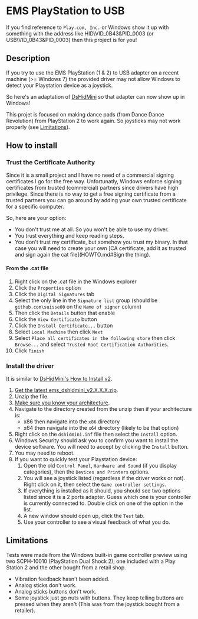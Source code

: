 # EMS PlayStation to USB

If you find reference to `Play.com, Inc.` or Windows show it up with something with the address like HID\VID_0B43&PID_0003 (or USB\VID_0B43&PID_0003) then this project is for you!

## Description

If you try to use the EMS PlayStation (1 & 2) to USB adapter on a recent machine (>= Windows 7) the provided driver may not allow Windows to detect your Playstation device as a joystick.

So here's an adaptation of [DsHidMini](https://github.com/ViGEm/DsHidMini) so that adapter can now show up in Windows!

This projet is focused on making dance pads (from Dance Dance Revolution) from PlayStation 2 to work again. So joysticks may not work properly (see [Limitations](#limitations)).

## How to install

### Trust the Certificate Authority

Since it is a small project and I have no need of a commercial signing certificates I go for the free way.
Unfortunatly, Windows enforce signing certificates from trusted (commercial) partners since drivers have high privilege.
Since there is no way to get a free signing certificate from a trusted partners you can go around by adding your own trusted certificate for a specific computer.

So, here are your option:

- You don't trust me at all. So you won't be able to use my driver.
- You trust everything and keep reading steps.
- You don't trust my certificate, but somehow you trust my binary. In that case you will need to create your own [CA certificate, add it as trusted and sign again the cat file](HOWTO.md#Sign the thing).

#### From the .cat file

1. Right click on the .cat file in the Windows explorer
2. Click the `Properties` option
3. Click the `Digital Signatures` tab
4. Select the only line in the `Signature list` group (should be `github.com\suisse00` on the `Name of signer` column)
5. Then click the `Details` button that enable
6. Click the `View Certificate` button
7. Click the `Install Certificate...` button
8. Select `Local Machine` then click `Next`
9. Select `Place all certificates in the following store` then click `Browse...` and select `Trusted Root Certification Authorities`.
10. Click `Finish`

### Install the driver

It is similar to [DsHidMini's How to Install v2](https://vigem.org/projects/DsHidMini/How-to-Install/#version-2xx).

1. [Get the latest ems_dshidmini_v2.X.X.X.zip](https://github.com/suisse00/ems_ps_usb_adapter_DsHidMini_driver/releases).
2. Unzip the file.
3. [Make sure you know your architecture](https://vigem.org/research/How-to-check-architecture/).
4. Navigate to the directory created from the unzip then if your architecture is:
    - x86 then navigate into the `x86` directory
    - x64 then navigate into the `x64` directory (likely to be that option)
5. Right click on the `dshidmini.inf` file then select the `Install` option.
6. Windows Security should ask you to confirm you want to install the device software. You will need to accept by clicking the `Install` button.
7. You may need to reboot.
8. If you want to quickly test your Playstation device:
    1. Open the old `Control Panel`, `Hardware and Sound` (if you display categories), then the `Devices and Printers` options.
    2. You will see a joystick listed (regardless if the driver works or not). Right click on it, then select the `Game controller settings`.
    3. If everything is installed as it should, you should see two options listed since it is a 2 ports adapter. Guess which one is your controller is currently connected to. Double click on one of the option in the list.
    4. A new window should open up, click the `Test` tab.
    5. Use your controller to see a visual feedback of what you do.

## Limitations

Tests were made from the Windows built-in game controller preview using two SCPH-10010 (PlayStation Dual Shock 2); one included with a Play Station 2 and the other bought from a retail shop.

- Vibration feedback hasn't been added.
- Analog sticks don't work.
- Analog sticks buttons don't work.
- Some joystick just go nuts with buttons. They keep telling buttons are pressed when they aren't (This was from the joystick bought from a retailer).
